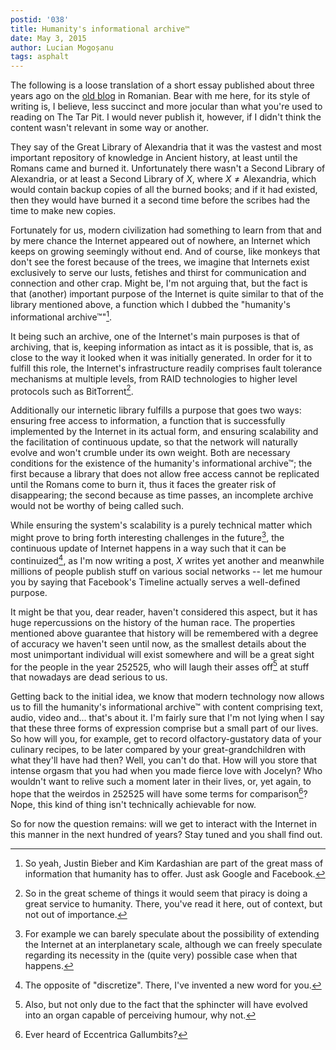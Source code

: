 ```yaml
---
postid: '038'
title: Humanity's informational archive™
date: May 3, 2015
author: Lucian Mogoșanu
tags: asphalt
---
```


The following is a loose translation of a short essay published about three
years ago on the [old blog][bricks] in Romanian. Bear with me here, for its
style of writing is, I believe, less succinct and more jocular than what you're
used to reading on The Tar Pit. I would never publish it, however, if I didn't
think the content wasn't relevant in some way or another.

They say of the Great Library of Alexandria that it was the vastest and most
important repository of knowledge in Ancient history, at least until the Romans
came and burned it. Unfortunately there wasn't a Second Library of Alexandria,
or at least a Second Library of $X$, where $X \neq \text{Alexandria}$, which
would contain backup copies of all the burned books; and if it had existed,
then they would have burned it a second time before the scribes had the time to
make new copies.

Fortunately for us, modern civilization had something to learn from that and
by mere chance the Internet appeared out of nowhere, an Internet which keeps
on growing seemingly without end. And of course, like monkeys that don't see
the forest because of the trees, we imagine that Internets exist exclusively
to serve our lusts, fetishes and thirst for communication and connection and
other crap. Might be, I'm not arguing that, but the fact is that (another)
important purpose of the Internet is quite similar to that of the library
mentioned above, a function which I dubbed the "humanity's informational
archive™"[^1].

It being such an archive, one of the Internet's main purposes is that of
archiving, that is, keeping information as intact as it is possible, that is,
as close to the way it looked when it was initially generated. In order for it
to fulfill this role, the Internet's infrastructure readily comprises fault
tolerance mechanisms at multiple levels, from RAID technologies to higher level
protocols such as BitTorrent[^2].

Additionally our internetic library fulfills a purpose that goes two ways:
ensuring free access to information, a function that is successfully
implemented by the Internet in its actual form, and ensuring scalability and
the facilitation of continuous update, so that the network will naturally
evolve and won't crumble under its own weight. Both are necessary conditions
for the existence of the humanity's informational archive™; the first because
a library that does not allow free access cannot be replicated until the
Romans come to burn it, thus it faces the greater risk of disappearing; the
second because as time passes, an incomplete archive would not be worthy of
being called such.

While ensuring the system's scalability is a purely technical matter which
might prove to bring forth interesting challenges in the future[^3], the
continuous update of Internet happens in a way such that it can be
continuized[^4], as I'm now writing a post, $X$ writes yet another and
meanwhile millions of people publish stuff on various social networks -- let
me humour you by saying that Facebook's Timeline actually serves a
well-defined purpose.

It might be that you, dear reader, haven't considered this aspect, but it has
huge repercussions on the history of the human race. The properties mentioned
above guarantee that history will be remembered with a degree of accuracy we
haven't seen until now, as the smallest details about the most unimportant
individual will exist somewhere and will be a great sight for the people in the
year 252525, who will laugh their asses off[^5] at stuff that nowadays are dead
serious to us.

Getting back to the initial idea, we know that modern technology now allows us
to fill the humanity's informational archive™ with content comprising text,
audio, video and... that's about it. I'm fairly sure that I'm not lying when I
say that these three forms of expression comprise but a small part of our
lives. So how will you, for example, get to record olfactory-gustatory data of
your culinary recipes, to be later compared by your great-grandchildren with
what they'll have had then? Well, you can't do that. How will you store that
intense orgasm that you had when you made fierce love with Jocelyn? Who
wouldn't want to relive such a moment later in their lives, or, yet again, to
hope that the weirdos in 252525 will have some terms for comparison[^6]? Nope,
this kind of thing isn't technically achievable for now.

So for now the question remains: will we get to interact with the Internet in
this manner in the next hundred of years? Stay tuned and you shall find out.

[^1]: So yeah, Justin Bieber and Kim Kardashian are part of the great mass of
information that humanity has to offer. Just ask Google and Facebook.

[^2]: So in the great scheme of things it would seem that piracy is doing a
great service to humanity. There, you've read it here, out of context, but not
out of importance.

[^3]: For example we can barely speculate about the possibility of extending
the Internet at an interplanetary scale, although we can freely speculate
regarding its necessity in the (quite very) possible case when that happens.

[^4]: The opposite of "discretize". There, I've invented a new word for you.

[^5]: Also, but not only due to the fact that the sphincter will have evolved
into an organ capable of perceiving humour, why not.

[^6]: Ever heard of Eccentrica Gallumbits?

[bricks]: http://lucian.mogosanu.ro/bricks/arhiva-de-informatie-a-rasei-umane/
